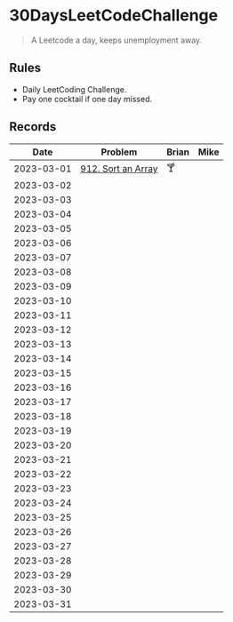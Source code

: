 # 30DaysLeetCodeChallenge

> A Leetcode a day, keeps unemployment away.

## Rules

- Daily LeetCoding Challenge.
- Pay one cocktail if one day missed.

## Records

| Date       | Problem                                                                        | Brian | Mike |
|------------|--------------------------------------------------------------------------------|-------|------|
| 2023-03-01 | [912. Sort an Array](https://leetcode.com/problems/sort-an-array/description/) | 🍸    |      |
| 2023-03-02 |                                                                                |       |      |
| 2023-03-03 |                                                                                |       |      |
| 2023-03-04 |                                                                                |       |      |
| 2023-03-05 |                                                                                |       |      |
| 2023-03-06 |                                                                                |       |      |
| 2023-03-07 |                                                                                |       |      |
| 2023-03-08 |                                                                                |       |      |
| 2023-03-09 |                                                                                |       |      |
| 2023-03-10 |                                                                                |       |      |
| 2023-03-11 |                                                                                |       |      |
| 2023-03-12 |                                                                                |       |      |
| 2023-03-13 |                                                                                |       |      |
| 2023-03-14 |                                                                                |       |      |
| 2023-03-15 |                                                                                |       |      |
| 2023-03-16 |                                                                                |       |      |
| 2023-03-17 |                                                                                |       |      |
| 2023-03-18 |                                                                                |       |      |
| 2023-03-19 |                                                                                |       |      |
| 2023-03-20 |                                                                                |       |      |
| 2023-03-21 |                                                                                |       |      |
| 2023-03-22 |                                                                                |       |      |
| 2023-03-23 |                                                                                |       |      |
| 2023-03-24 |                                                                                |       |      |
| 2023-03-25 |                                                                                |       |      |
| 2023-03-26 |                                                                                |       |      |
| 2023-03-27 |                                                                                |       |      |
| 2023-03-28 |                                                                                |       |      |
| 2023-03-29 |                                                                                |       |      |
| 2023-03-30 |                                                                                |       |      |
| 2023-03-31 |                                                                                |       |      |